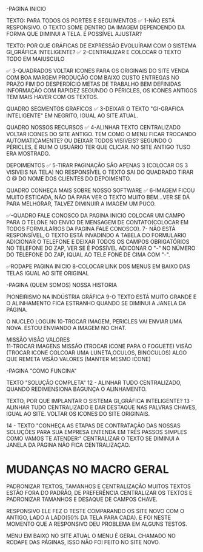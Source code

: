 -PAGINA INICIO

TEXTO: PARA TODOS OS PORTES E SEGUIMENTOS
✅ 1-NÃO ESTÁ RESPONSIVO. O TEXTO SOME DENTRO DA IMAGEM DEPENDENDO DA FORMA QUE DIMINUI A TELA.
É POSSÍVEL AJUSTAR? 

TEXTO: POR QUE GRÁFICAS DE EXPRESSÃO EVOLUÍRAM COM O SISTEMA GI_GRÁFICA INTELIGENTE?
✅ 2-CENTRALIZAR E COLOCAR O TEXTO TODO EM MAIUSCULO

✅ 3-QUADRADOS VOLTAR ICONES PARA OS ORIGINAIS DO SITE
VENDA COM BOA MARGEM
PRODUÇÃO COM BAIXO CUSTO
ENTREGAS NO PRAZO
FIM DO DESPERDÍCIO
METAS DE TRABALHO BEM DEFINIDAS
INFORMAÇÃO COM RAPIDEZ
SEGUNDO O PÉRICLES, OS ICONES ANTIGOS TEM MAIS HAVER COM OS TEXTOS.

QUADRO SEGMENTOS GRAFICOS
✅ 3-DEIXAR O TEXTO "GI-GRAFICA INTELIGENTE" EM NEGRITO, IGUAL AO SITE ATUAL. 

QUADRO NOSSOS RECURSOS
✅ 4-ALINHAR TEXTO CENTRALIZADO
VOLTAR ICONES DO SITE ANTIGO.
TEM COMO O MENU FICAR TROCANDO AUTOMATICAMENTE? OU DEIXAR TODOS VISIVEIS?
SEGUNDO O PÉRICLES, É RUIM O USUÁRIO TER QUE CLICAR. NO SITE ANTIGO TUSO ERA MOSTRADO.

DEPOIMENTOS
✅ 5-TIRAR PAGINAÇÃO SÃO APENAS 3 (COLOCAR OS 3 VISIVEIS NA TELA)
NO RESPONSÍVEL O TEXTO SAI DO QUADRADO
TIRAR O @ DO NOME DOS CLIENTES DO DEPOIMENTO.

QUADRO CONHEÇA MAIS SOBRE NOSSO SOFTWARE
✅ 6-IMAGEM FICOU MUITO ESTICADA, NÃO DÁ PARA VER O TEXTO MUITO BEM...VER SE DÁ PARA MELHORAR, TALVEZ DIMINUIR A IMAGEM UM PUCO.

✅-QUADRO FALE CONOSCO DA PAGINA INICIO
COLOCAR UM CAMPO PARA O TELONE NO ENVIO DE MENSAGEM DE CONTATO(COLOCAR EM TODOS FORMULARIOS DA PAGINA FALE CONOSCO).
7- NÃO ESTÁ RESPONSÍVEL, O TEXTO ESTÁ INVADINDO A TABELA DO FORMULARIO
ADICIONAR O TELEFONE E DEIXAR TODOS OS CAMPOS OBRIGATÓRIOS
NO TELEFONE DO ZAP, VER SE É POSSÍVEL ADICONAR O "-" NO NÚMERO DO TELEFONE DO ZAP, IQUAL AO TELE FONE DE CIMA COM "-".

✅RODAPE PAGINA INICIO
8-COLOCAR LINK DOS MENUS EM BAIXO DAS TELAS IGUAL AO SITE ORIGINAL

-PAGINA (QUEM SOMOS) NOSSA HISTORIA

PIONEIRISMO NA INDÚSTRIA GRÁFICA 
9-O TEXTO ESTÁ MUITO GRANDE E O ALINHAMENTO FICA ESTRANHO QUANDO SE DIMINUI A JANELA DA PÁGINA.

O NUCLEO LOGUIN
10-TROCAR IMAGEM, PERICLES VAI ENVIAR UMA NOVA.
ESTOU ENVIANDO A IMAGEM NO CHAT.

MISSÃO VISÃO VALORES   
11-TROCAR IMAGENS
MISSÃO (TROCAR ICONE PARA O FOGUETE) 
VISÃO (TROCAR ICONE COLCOAR UMA LUNETA,OCULOS, BINOCULOS) ALGO QUE REMETA VISÃO
VALORES (MANTER MESMO ICONE)

-PAGINA "COMO FUNCINA"

TEXTO "SOLUÇÃO COMPLETA"
12 - ALINHAR TUDO CENTRALIZADO, QUANDO REDIMENSIONA BAGUNÇA O ALINHAMENTO.

TEXTO, POR QUE IMPLANTAR O SISTEMA GI_GRÁFICA INTELIGENTE?
13 - ALINHAR TUDO CENTRALIZADO E DAR DESTAQUE NAS PALVRAS CHAVES, IGUAL AO SITE.
VOLTAR OS ICONES DO SITE ORIGINAIS.

14 - TEXTO "CONHEÇA AS ETAPAS DE CONTRATAÇÃO DAS NOSSAS SOLUÇÕES PARA SUA EMPRESA
ENTENDA EM TRÊS PASSOS SIMPLES COMO VAMOS TE ATENDER:"
CENTRALIZAR O TEXTO SE DIMINUI A JANELA DA PÁGINA NÃO FICA CENTRALIZAÇAO.

MUDANÇAS NO MACRO GERAL
============================
PADRONIZAR TEXTOS, TAMANHOS E CENTRALIZAÇÃO
MUITOS TEXTOS ESTÃO FORA DO PADRÃO, DE PREFERÊNCIA CENTRALIZAR OS TEXTOS E PADRONIZAR TAMANHOS E DESAQUE DE CAMPOS CHAVE. 

RESPONSIVO 
ELE FEZ O TESTE COMPARANDO OS SITE NOVO COM O ANTIGO, LADO A LADO(50% DA TELA PARA CADA). E FOI NESTE MOMENTO QUE A RESPONSIVO DEU PROBLEMA EM ALGUNS TESTOS.

MENU EM BAIXO
NO SITE ATUAL O MENU É GERAL CHAMADO NO RODAPE DAS PÁGINAS, ISSO NÃO FOI FEITO NO SITE NOVO.
